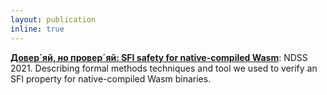 ```yaml
---
layout: publication
inline: true
---
```


**<a href="https://ndss-symposium.org/wp-content/uploads/ndss2021_5B-3_24078_paper.pdf">Довер´яй, но провер´яй: SFI safety for native-compiled Wasm</a>**: NDSS 2021. Describing formal methods techniques and tool we used to verify an SFI property for native-compiled Wasm binaries.


